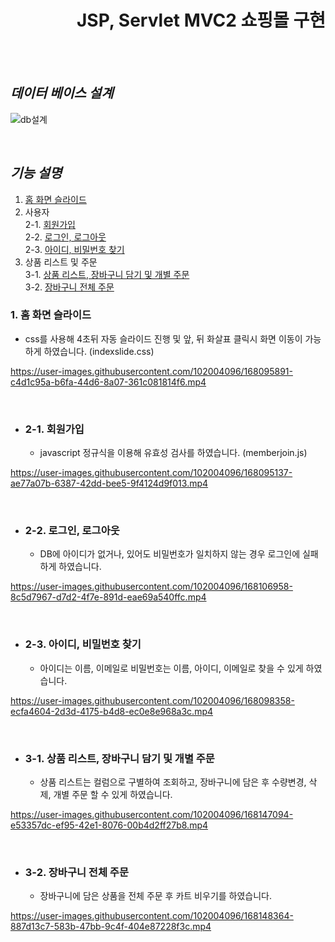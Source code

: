 <div align = right>

# JSP, Servlet MVC2 쇼핑몰 구현
</div>
<br></br>

## *데이터 베이스 설계*

![db설계](https://user-images.githubusercontent.com/102004096/168110788-e453bd47-2a0c-4efd-b6d4-48541f099429.PNG)

<br>

## *기능 설명*

1. [홈 화면 슬라이드](#1-홈-화면-슬라이드) <br>
2. 사용자 <br>
  2-1. [회원가입](#2-1.-회원가입) <br>
  2-2. [로그인, 로그아웃](#2-2.-로그인,-로그아웃) <br>
  2-3. [아이디, 비밀번호 찾기](#2-3.-아이디,-비밀번호-찾기) <br>
3. 상품 리스트 및 주문 <br>
  3-1. [상품 리스트, 장바구니 담기 및 개별 주문](#3-1.-상품-리스트,-장바구니-담기-및-개별-주문) <br>
  3-2. [장바구니 전체 주문](#3-2.-장바구니-전체-주문) <br>


### 1. 홈 화면 슬라이드
  - css를 사용해 4초뒤 자동 슬라이드 진행 및 앞, 뒤 화살표 클릭시 화면 이동이 가능하게 하였습니다. (indexslide.css)

https://user-images.githubusercontent.com/102004096/168095891-c4d1c95a-b6fa-44d6-8a07-361c081814f6.mp4

<br>

- ### 2-1. 회원가입
  - javascript 정규식을 이용해 유효성 검사를 하였습니다. (memberjoin.js)

https://user-images.githubusercontent.com/102004096/168095137-ae77a07b-6387-42dd-bee5-9f4124d9f013.mp4

<br>

- ### 2-2. 로그인, 로그아웃
  - DB에 아이디가 없거나, 있어도 비밀번호가 일치하지 않는 경우 로그인에 실패하게 하였습니다.


https://user-images.githubusercontent.com/102004096/168106958-8c5d7967-d7d2-4f7e-891d-eae69a540ffc.mp4

<br>

- ### 2-3. 아이디, 비밀번호 찾기
  - 아이디는 이름, 이메일로 비밀번호는 이름, 아이디, 이메일로 찾을 수 있게 하였습니다.

https://user-images.githubusercontent.com/102004096/168098358-ecfa4604-2d3d-4175-b4d8-ec0e8e968a3c.mp4

<br>

- ### 3-1. 상품 리스트, 장바구니 담기 및 개별 주문
  - 상품 리스트는 컬럼으로 구별하여 조회하고, 장바구니에 담은 후 수량변경, 삭제, 개별 주문 할 수 있게 하였습니다.

https://user-images.githubusercontent.com/102004096/168147094-e53357dc-ef95-42e1-8076-00b4d2ff27b8.mp4

<br>

- ### 3-2. 장바구니 전체 주문
  - 장바구니에 담은 상품을 전체 주문 후 카트 비우기를 하였습니다.

https://user-images.githubusercontent.com/102004096/168148364-887d13c7-583b-47bb-9c4f-404e87228f3c.mp4

